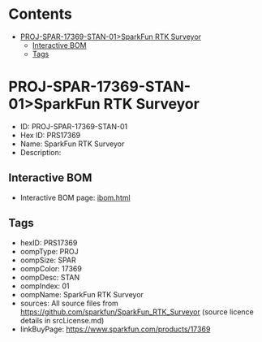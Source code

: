 



Contents
========

* [PROJ-SPAR-17369-STAN-01>SparkFun RTK Surveyor](#proj-spar-17369-stan-01sparkfun-rtk-surveyor)
	* [Interactive BOM](#interactive-bom)
	* [Tags](#tags)

# PROJ-SPAR-17369-STAN-01>SparkFun RTK Surveyor

- ID: PROJ-SPAR-17369-STAN-01
- Hex ID: PRS17369
- Name: SparkFun RTK Surveyor
- Description: 

## Interactive BOM

- Interactive BOM page: [ibom.html](kicad/bom/ibom.html)

## Tags

- hexID: PRS17369
- oompType: PROJ
- oompSize: SPAR
- oompColor: 17369
- oompDesc: STAN
- oompIndex: 01
- oompName: SparkFun RTK Surveyor
- sources: All source files from https://github.com/sparkfun/SparkFun_RTK_Surveyor (source licence details in srcLicense.md)
- linkBuyPage: https://www.sparkfun.com/products/17369
